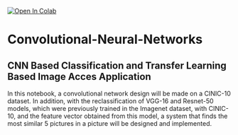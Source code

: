 [![Open In Colab](https://colab.research.google.com/assets/colab-badge.svg)](https://colab.research.google.com/drive/10U7b9vJs_SpdpraO52OeYK12ejqNNitL#scrollTo=gsoCHtpcoJHT)

# Convolutional-Neural-Networks

## CNN Based Classification and Transfer Learning Based Image Acces Application

In this notebook, a convolutional network design will be made on a CINIC-10 dataset. In addition, with the reclassification of VGG-16 and Resnet-50 models, which were previously trained in the Imagenet dataset, with CINIC-10, and the feature vector obtained from this model, a system that finds the most similar 5 pictures in a picture will be designed and implemented.

